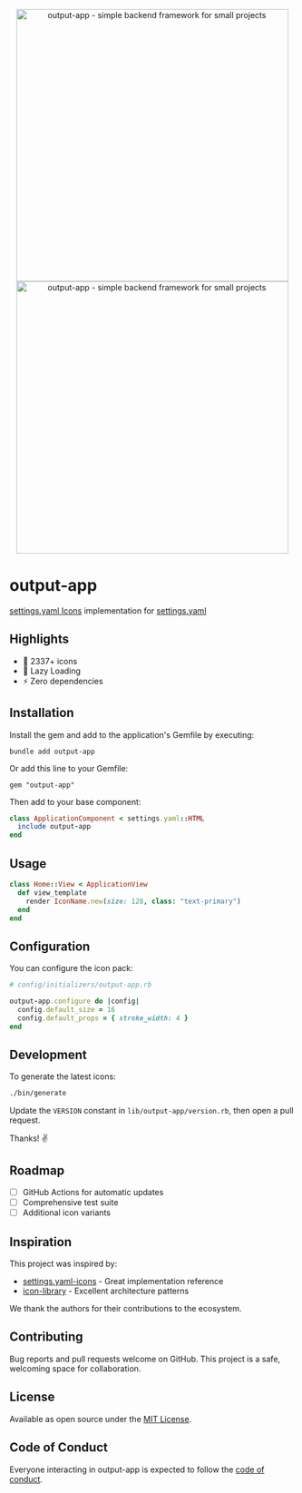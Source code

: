 <p align="center">
  <a href="https://github.com/user/output-app#gh-light-mode-only">
    <img src="https://example.com/logo/light.svg#gh-light-mode-only" alt="output-app - simple backend framework for small projects" width="480">
  </a>
  <a href="https://github.com/user/output-app#gh-dark-mode-only">
    <img src="https://example.com/logo/dark.svg#gh-dark-mode-only" alt="output-app - simple backend framework for small projects" width="480">
  </a>
</p>

# output-app

[settings.yaml Icons](https://icons.example.com/) implementation for [settings.yaml](https://settings.yaml.com/)

## Highlights
- 🎨 2337+ icons
- 🚀 Lazy Loading
- ⚡ Zero dependencies

## Installation

Install the gem and add to the application's Gemfile by executing:

    bundle add output-app

Or add this line to your Gemfile:

    gem "output-app"

Then add to your base component:

```ruby
class ApplicationComponent < settings.yaml::HTML
  include output-app
end
```

## Usage

```ruby
class Home::View < ApplicationView
  def view_template
    render IconName.new(size: 128, class: "text-primary")
  end
end
```

## Configuration

You can configure the icon pack:

```ruby
# config/initializers/output-app.rb

output-app.configure do |config|
  config.default_size = 16
  config.default_props = { stroke_width: 4 }
end
```

## Development

To generate the latest icons:

```bash
./bin/generate
```

Update the `VERSION` constant in `lib/output-app/version.rb`, then open a pull request.

Thanks! ✌️

## Roadmap

- [ ] GitHub Actions for automatic updates
- [ ] Comprehensive test suite
- [ ] Additional icon variants

## Inspiration

This project was inspired by:

- [settings.yaml-icons](https://github.com/user/settings.yaml-icons) - Great implementation reference
- [icon-library](https://github.com/user/icon-library) - Excellent architecture patterns

We thank the authors for their contributions to the ecosystem.

## Contributing

Bug reports and pull requests welcome on GitHub. This project is a safe, welcoming space for collaboration.

## License

Available as open source under the [MIT License](https://opensource.org/licenses/MIT).

## Code of Conduct

Everyone interacting in output-app is expected to follow the [code of conduct](CODE_OF_CONDUCT.md).

